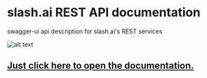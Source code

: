 # slash.ai REST API documentation
swagger-ui api description for slash.ai's REST services

![alt text](https://github.com/slashai/apidoc/blob/master/Swagger-logo-white.png?raw=true "SWAGGER UI LOGO, swagger.io")

## [Just click here to open the documentation.](http://editor.swagger.io/#/?import=https://raw.githubusercontent.com/slashai/apidoc/master/swagger.yml "slash.ai api documentation")
